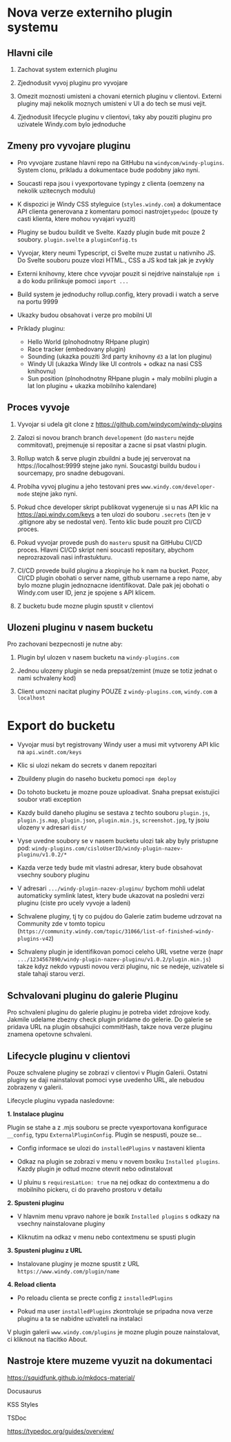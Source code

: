 # Nova verze externiho plugin systemu

## Hlavni cile

1. Zachovat system externich pluginu

2. Zjednodusit vyvoj pluginu pro vyvojare

3. Omezit moznosti umisteni a chovani eternich pluginu v clientovi. Externi pluginy maji nekolik moznych umisteni v UI a do tech se musi vejit.

4. Zjednodusit lifecycle pluginu v clientovi, taky aby pouziti pluginu pro uzivatele Windy.com bylo jednoduche

## Zmeny pro vyvojare pluginu

-   Pro vyvojare zustane hlavni repo na GitHubu na `windycom/windy-plugins`. System clonu, prikladu a dokumentace bude podobny jako nyni.

-   Soucasti repa jsou i vyexportovane typingy z clienta (oemzeny na nekolik uzitecnych modulu)

-   K dispozici je Windy CSS styleguice (`styles.windy.com`) a dokumentace API clienta generovana z komentaru pomoci nastroje`typedoc` (pouze ty casti klienta, ktere mohou vyvajari vyuzit)

-   Pluginy se budou buildit ve Svelte. Kazdy plugin bude mit pouze 2 soubory. `plugin.svelte` a `pluginConfig.ts`

-   Vyvojar, ktery neumi Typescript, ci Svelte muze zustat u nativniho JS. Do Svelte souboru pouze vlozi HTML., CSS a JS kod tak jak je zvykly

-   Externi knihovny, ktere chce vyvojar pouzit si nejdrive nainstaluje `npm i` a do kodu prilinkuje pomoci `import ...`

-   Build system je jednoduchy rollup.config, ktery provadi i watch a serve na portu 9999

-   Ukazky budou obsahovat i verze pro mobilni UI

-   Priklady pluginu:
    -   Hello World (plnohodnotny RHpane plugin)
    -   Race tracker (embedovany plugin)
    -   Sounding (ukazka pouziti 3rd party knihovny `d3` a lat lon pluginu)
    -   Windy UI (ukazka Windy like UI controls + odkaz na nasi CSS knihovnu)
    -   Sun position (plnohodnotny RHpane plugin + maly mobilni plugin a lat lon pluginu + ukazka mobilniho kalendare)

## Proces vyvoje

1. Vyvojar si udela git clone z https://github.com/windycom/windy-plugins

2. Zalozi si novou branch branch `developement` (do `masteru` nejde commitovat), prejmenuje si repositar a zacne si psat vlastni plugin.

3. Rollup watch & serve plugin zbuildni a bude jej serverovat na https://localhost:9999 stejne jako nyni. Soucastgi buildu budou i sourcemapy, pro snadne debugovani.

4. Probiha vyvoj pluginu a jeho testovani pres `www.windy.com/developer-mode` stejne jako nyni.

5. Pokud chce developer skript publikovat vygeneruje si u nas API klic na https://api.windy.com/keys a ten ulozi do souboru `.secrets` (ten je v .gitignore aby se nedostal ven). Tento klic bude pouzit pro CI/CD proces.

6. Pokud vyvojar provede push do `masteru` spusit na GitHubu CI/CD proces. Hlavni CI/CD skript neni soucasti repositary, abychom neprozrazovali nasi infrastukturu.

7. CI/CD provede build pluginu a zkopiruje ho k nam na bucket. Pozor, CI/CD plugin obohati o server name, github username a repo name, aby bylo mozne plugin jednoznacne identifikovat. Dale pak jej obohati o Windy.com user ID, jenz je spojene s API klicem.

8. Z bucketu bude mozne plugin spustit v clientovi

## Ulozeni pluginu v nasem bucketu

Pro zachovani bezpecnosti je nutne aby:

1. Plugin byl ulozen v nasem bucketu na `windy-plugins.com`

2. Jednou ulozeny plugin se neda prepsat/zemint (muze se totiz jednat o nami schvaleny kod)

3. Client umozni nacitat pluginy POUZE z `windy-plugins.com`, `windy.com` a `localhost`

# Export do bucketu

-   Vyvojar musi byt registrovany Windy user a musi mit vytvoreny API klic na `api.windt.com/keys`

-   Klic si ulozi nekam do secrets v danem repozitari

-   Zbuildeny plugin do naseho bucketu pomoci `npm deploy`

-   Do tohoto bucketu je mozne pouze uploadivat. Snaha prepsat existujici soubor vrati exception

-   Kazdy build daneho pluginu se sestava z techto souboru `plugin.js`, `plugin.js.map`, `plugin.json`, `plugin.min.js`, `screenshot.jpg`, ty jsoiu ulozeny v adresari `dist/`

-   Vyse uvedne soubory se v nasem bucketu ulozi tak aby byly pristupne pod: `windy-plugins.com/cisloUserID/windy-plugin-nazev-pluginu/v1.0.2/*`

-   Kazda verze tedy bude mit vlastni adresar, ktery bude obsahovat vsechny soubory pluginu

-   V adresari `.../windy-plugin-nazev-pluginu/` bychom mohli udelat automaticky symlink latest, ktery bude ukazovat na posledni verzi pluginu (ciste pro ucely vyvoje a ladeni)

-   Schvalene pluginy, tj ty co pujdou do Galerie zatim budeme udrzovat na Community zde v tomto topicu (`https://community.windy.com/topic/31066/list-of-finished-windy-plugins-v42`)

-   Schvaleny plugin je identifikovan pomoci celeho URL vsetne verze (napr `.../1234567890/windy-plugin-nazev-pluginu/v1.0.2/plugin.min.js`) takze kdyz nekdo vypusti novou verzi pluginu, nic se nedeje, uzivatele si stale tahaji starou verzi.

## Schvalovani pluginu do galerie Pluginu

Pro schvaleni pluginu do galerie pluginu je potreba videt zdrojove kody. Jakmile udelame zbezny check
plugin pridame do gelerie. Do galerie se pridava URL na plugin obsahujici commitHash, takze nova
verze pluginu znamena opetovne schvaleni.

## Lifecycle pluginu v clientovi

Pouze schvalene pluginy se zobrazi v clientovi v Plugin Galerii. Ostatni pluginy se daji nainstalovat
pomoci vyse uvedenho URL, ale nebudou zobrazeny v galerii.

Lifecycle pluginu vypada nasledovne:

**1. Instalace pluginu**

Plugin se stahe a z .mjs souboru se precte vyexportovana konfigurace `__config`, typu
`ExternalPluginConfig`. Plugin se nespusti, pouze se...

-   Config informace se ulozi do `installedPlugins` v nastaveni klienta

-   Odkaz na plugin se zobrazi v menu v novem boxiku `Installed plugins`. Kazdy plugin je odtud
    mozne otevrit nebo odinstalovat

-   U pluinu s `requiresLatLon: true` na nej odkaz do contextmenu a do mobilniho pickeru, ci do praveho prostoru v detailu

**2. Spusteni pluginu**

-   V hlavnim menu vpravo nahore je boxik `Installed plugins` s odkazy na vsechny nainstalovane pluginy

-   Kliknutim na odkaz v menu nebo contextmenu se spusti plugin

**3. Spusteni pluginu z URL**

-   Instalovane pluginy je mozne spustit z URL `https://www.windy.com/plugin/name`

**4. Reload clienta**

-   Po reloadu clienta se precte config z `installedPlugins`

-   Pokud ma user `installedPlugins` zkontroluje se pripadna nova verze pluginu a ta se nabidne uzivateli na instalaci

V plugin galerii `www.windy.com/plugins` je mozne plugin pouze nainstalovat, ci kliknout na tlacitko About.

## Nastroje ktere muzeme vyuzit na dokumentaci

https://squidfunk.github.io/mkdocs-material/

Docusaurus

KSS Styles

TSDoc

https://typedoc.org/guides/overview/
